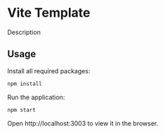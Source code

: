 # Vite Template

Description

## Usage

Install all required packages:

```bash
npm install
```

Run the application:

```bash
npm start
```

Open http://localhost:3003 to view it in the browser.
